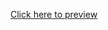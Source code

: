 <a href="https://danie-ramdhani.github.io/simple-admin-panel-tailwindcss/">Click here to preview</a>
